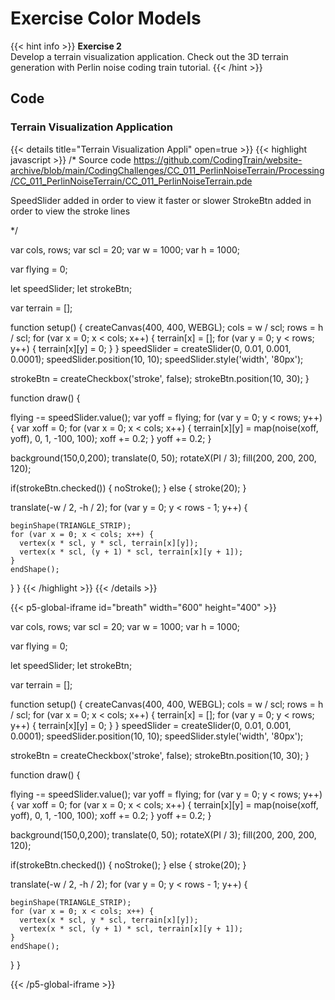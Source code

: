 # Exercise Color Models 

{{< hint info >}}
**Exercise 2**  
Develop a terrain visualization application. Check out the 3D terrain generation with Perlin noise coding train tutorial.
{{< /hint >}}

## Code

### Terrain Visualization Application
{{< details title="Terrain Visualization Appli" open=true >}}
{{< highlight javascript >}}
/* Source code https://github.com/CodingTrain/website-archive/blob/main/CodingChallenges/CC_011_PerlinNoiseTerrain/Processing/CC_011_PerlinNoiseTerrain/CC_011_PerlinNoiseTerrain.pde 

SpeedSlider added in order to view it faster or slower
StrokeBtn added in order to view the stroke lines

*/

var cols, rows;
var scl = 20;
var w = 1000;
var h = 1000;

var flying = 0;

let speedSlider;
let strokeBtn;

var terrain = [];

function setup() {
  createCanvas(400, 400, WEBGL);
  cols = w / scl;
  rows = h / scl;
  for (var x = 0; x < cols; x++) {
    terrain[x] = [];
    for (var y = 0; y < rows; y++) {
      terrain[x][y] = 0;
    }
  }
  speedSlider = createSlider(0, 0.01, 0.001, 0.0001);
  speedSlider.position(10, 10);
  speedSlider.style('width', '80px');
  
  strokeBtn = createCheckbox('stroke', false);
  strokeBtn.position(10, 30);
}

function draw() {

  flying -= speedSlider.value();
  var yoff = flying;
  for (var y = 0; y < rows; y++) {
    var xoff = 0;
    for (var x = 0; x < cols; x++) {
      terrain[x][y] = map(noise(xoff, yoff), 0, 1, -100, 100);
      xoff += 0.2;
    }
    yoff += 0.2;
  }
  
  background(150,0,200);
  translate(0, 50);
  rotateX(PI / 3);
  fill(200, 200, 200, 120);

  if(strokeBtn.checked()) {
    noStroke();
  } else {
    stroke(20);
  }
  
  translate(-w / 2, -h / 2);
  for (var y = 0; y < rows - 1; y++) {
    
    beginShape(TRIANGLE_STRIP);
    for (var x = 0; x < cols; x++) {
      vertex(x * scl, y * scl, terrain[x][y]);
      vertex(x * scl, (y + 1) * scl, terrain[x][y + 1]);
    }
    endShape();
  }
}
{{< /highlight >}}
{{< /details >}}

{{< p5-global-iframe id="breath" width="600" height="400" >}}

var cols, rows;
var scl = 20;
var w = 1000;
var h = 1000;

var flying = 0;

let speedSlider;
let strokeBtn;

var terrain = [];

function setup() {
  createCanvas(400, 400, WEBGL);
  cols = w / scl;
  rows = h / scl;
  for (var x = 0; x < cols; x++) {
    terrain[x] = [];
    for (var y = 0; y < rows; y++) {
      terrain[x][y] = 0;
    }
  }
  speedSlider = createSlider(0, 0.01, 0.001, 0.0001);
  speedSlider.position(10, 10);
  speedSlider.style('width', '80px');
  
  strokeBtn = createCheckbox('stroke', false);
  strokeBtn.position(10, 30);
}

function draw() {

  flying -= speedSlider.value();
  var yoff = flying;
  for (var y = 0; y < rows; y++) {
    var xoff = 0;
    for (var x = 0; x < cols; x++) {
      terrain[x][y] = map(noise(xoff, yoff), 0, 1, -100, 100);
      xoff += 0.2;
    }
    yoff += 0.2;
  }
  
  background(150,0,200);
  translate(0, 50);
  rotateX(PI / 3);
  fill(200, 200, 200, 120);

  if(strokeBtn.checked()) {
    noStroke();
  } else {
    stroke(20);
  }
  
  translate(-w / 2, -h / 2);
  for (var y = 0; y < rows - 1; y++) {
    
    beginShape(TRIANGLE_STRIP);
    for (var x = 0; x < cols; x++) {
      vertex(x * scl, y * scl, terrain[x][y]);
      vertex(x * scl, (y + 1) * scl, terrain[x][y + 1]);
    }
    endShape();
  }
}

{{< /p5-global-iframe >}}